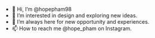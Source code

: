 - 👋 Hi, I’m @hopepham98
- 👀 I’m interested in design and exploring new ideas.
- 🌱 I’m always here for new opportunity and experiences.
- 📫 How to reach me @hope_pham on Instagram.

<!---
hopepham98/hopepham98 is a ✨ special ✨ repository because its `README.md` (this file) appears on your GitHub profile.
You can click the Preview link to take a look at your changes.
--->
